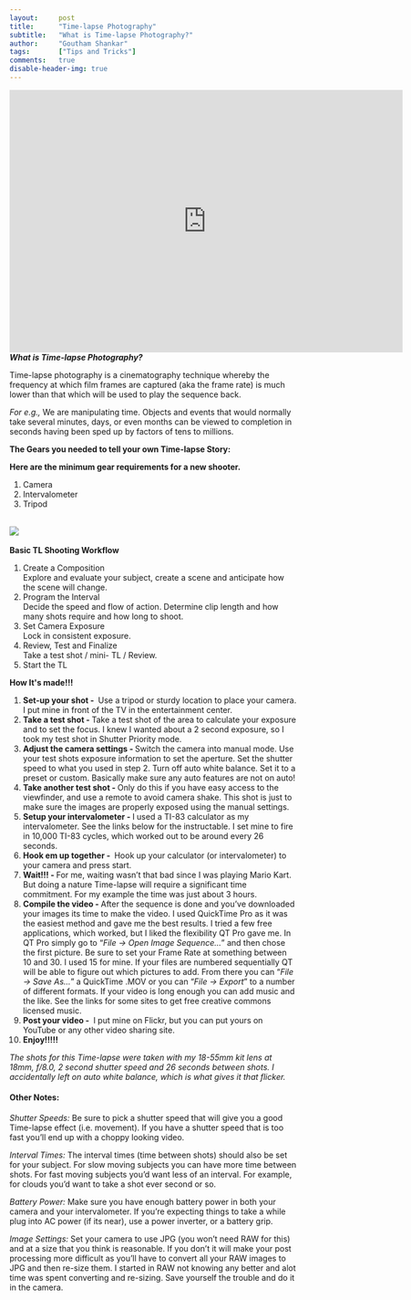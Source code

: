 ```yaml
---
layout:     post
title:      "Time-lapse Photography"
subtitle:   "What is Time-lapse Photography?"
author:     "Goutham Shankar"
tags:       ["Tips and Tricks"]
comments:   true
disable-header-img: true
---
```


<iframe width="690" height="460" src="https://www.youtube.com/embed/BujWmbHEO90?rel=0" frameborder="0" allowfullscreen></iframe>

<br>
<strong><em>What is Time-lapse Photography?</em></strong>

<p>Time-lapse photography is a cinematography technique whereby the frequency at which film frames are captured (aka the frame rate) is much lower than that which will be used to play the sequence back. </p>
<p><em>For e.g.,</em> We are manipulating time. Objects and events that would normally take several minutes, days, or even months can be viewed to completion in seconds having been sped up by factors of tens to millions.</p>

<strong>The Gears you needed to tell your own Time-lapse Story:</strong>

<strong>Here are the minimum gear requirements for a new shooter.</strong>

<ol>
	<li> Camera</li>
	<li> Intervalometer </li>
	<li>Tripod </li>
</ol>

<br>
<img src="{{ site.baseurl }}/img/timelapse.jpg">
<br><br>
<strong>Basic TL Shooting Workflow</strong>
<ol>
<li>Create a Composition</li>
Explore and evaluate your subject, create a scene and anticipate how the scene will change.
<li> Program the Interval</li>
Decide the speed and flow of action. Determine clip length and how many shots require and how long to shoot.
<li> Set Camera Exposure</li>
Lock in consistent exposure. 
<li> Review, Test and Finalize</li>
Take a test shot / mini- TL / Review.
<li> Start the TL</li>
</ol>


<strong>How It's made!!!</strong>
<ol>
<li><strong>Set-up your shot - </strong>
 Use a tripod or sturdy location to place your camera. I put mine in front of the TV in the entertainment center.</li>
<li><strong>Take a test shot - </strong> 
Take a test shot of the area to calculate your exposure and to set the focus. I knew I wanted about a 2 second exposure, so I took my test shot in Shutter Priority mode.</li>
<li><strong>Adjust the camera settings - </strong>
Switch the camera into manual mode. Use your test shots exposure information to set the aperture. Set the shutter speed to what you used in step 2. Turn off auto white balance. Set it to a preset or custom. Basically make sure any auto features are not on auto!</li>
<li><strong>Take another test shot - </strong>
Only do this if you have easy access to the viewfinder, and use a remote to avoid camera shake. This shot is just to make sure the images are properly exposed using the manual settings.</li>
<li><strong>Setup your intervalometer - </strong>
I used a TI-83 calculator as my intervalometer. See the links below for the instructable. I set mine to fire in 10,000 TI-83 cycles, which worked out to be around every 26 seconds.</li>
<li><strong>Hook em up together - </strong> 
 Hook up your calculator (or intervalometer) to your camera and press start.</li>
<li><strong>Wait!!! - </strong>
For me, waiting wasn’t that bad since I was playing Mario Kart. But doing a nature Time-lapse will require a significant time commitment. For my example the time was just about 3 hours.</li>
<li><strong>Compile the video - </strong>
After the sequence is done and you’ve downloaded your images its time to make the video. I used QuickTime Pro as it was the easiest method and gave me the best results. I tried a few free applications, which worked, but I liked the flexibility QT Pro gave me. In QT Pro simply go to “<em>File -> Open Image Sequence…</em>” and then chose the first picture. Be sure to set your Frame Rate at something between 10 and 30. I used 15 for mine. If your files are numbered sequentially QT will be able to figure out which pictures to add. From there you can “<em>File -> Save As…</em>” a QuickTime .MOV or you can “<em>File -> Export</em>” to a number of different formats. If your video is long enough you can add music and the like. See the links for some sites to get free creative commons licensed music.</li>
<li><strong>Post your video - </strong> I put mine on Flickr, but you can put yours on YouTube or any other video sharing site.</li>
<li><strong> Enjoy!!!!! </strong></li>
</ol>
<em>The shots for this Time-lapse were taken with my 18-55mm kit lens at 18mm, f/8.0, 2 second shutter speed and 26 seconds between shots. I accidentally left on auto white balance, which is what gives it that flicker.
</em>
<h4>
Other Notes:
</h4>
<p><em>Shutter Speeds:</em> Be sure to pick a shutter speed that will give you a good Time-lapse effect (i.e. movement). If you have a shutter speed that is too fast you’ll end up with a choppy looking video.</p>
<p><em>Interval Times:</em> The interval times (time between shots) should also be set for your subject. For slow moving subjects you can have more time between shots. For fast moving subjects you’d want less of an interval. For example, for clouds you’d want to take a shot ever second or so.</p>
<p><em>Battery Power:</em> Make sure you have enough battery power in both your camera and your intervalometer. If you’re expecting things to take a while plug into AC power (if its near), use a power inverter, or a battery grip.</p>
<p><em>Image Settings:</em> Set your camera to use JPG (you won’t need RAW for this) and at a size that you think is reasonable. If you don’t it will make your post processing more difficult as you’ll have to convert all your RAW images to JPG and then re-size them. I started in RAW not knowing any better and alot time was spent converting and re-sizing. Save yourself the trouble and do it in the camera.
</p>